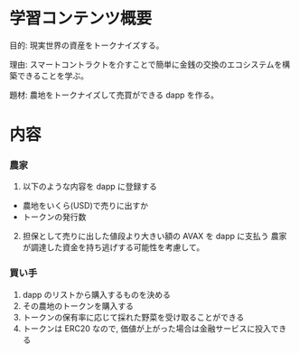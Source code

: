 # 学習コンテンツ概要

目的: 現実世界の資産をトークナイズする。

理由: スマートコントラクトを介すことで簡単に金銭の交換のエコシステムを構築できることを学ぶ。

題材: 農地をトークナイズして売買ができる dapp を作る。

# 内容

### 農家

1. 以下のような内容を dapp に登録する

- 農地をいくら(USD)で売りに出すか
- トークンの発行数

2. 担保として売りに出した値段より大きい額の AVAX を dapp に支払う
   農家が調達した資金を持ち逃げする可能性を考慮して。

### 買い手

1. dapp のリストから購入するものを決める
2. その農地のトークンを購入する
3. トークンの保有率に応じて採れた野菜を受け取ることができる
4. トークンは ERC20 なので, 価値が上がった場合は金融サービスに投入できる
